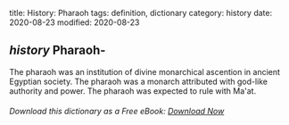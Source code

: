 title: History: Pharaoh
tags: definition, dictionary
category: history
date: 2020-08-23
modified: 2020-08-23

## _history_  Pharaoh-
The pharaoh was an institution of divine monarchical
  ascention in ancient Egyptian society.  The pharaoh was a monarch
  attributed with god-like authority and power.  The pharaoh was
  expected to rule with   Ma'at.


###### Download *this* dictionary as a Free eBook: [Download Now]({static}static/SerfHistoryDictionary.pdf)

